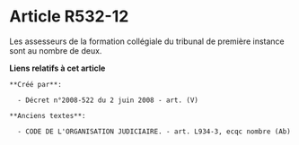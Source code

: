 # Article R532-12

Les assesseurs de la formation collégiale du tribunal de première instance sont au nombre de deux.

**Liens relatifs à cet article**

	**Créé par**:

	  - Décret n°2008-522 du 2 juin 2008 - art. (V)

	**Anciens textes**:

	  - CODE DE L'ORGANISATION JUDICIAIRE. - art. L934-3, ecqc nombre (Ab)
